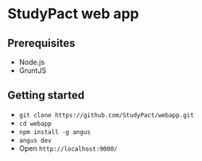 StudyPact web app
=================

## Prerequisites

* Node.js
* GruntJS

## Getting started

* `git clone https://github.com/StudyPact/webapp.git`
* `cd webapp`
* `npm install -g angus`
* `angus dev`
* Open `http://localhost:9000/`
